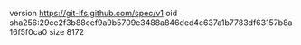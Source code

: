version https://git-lfs.github.com/spec/v1
oid sha256:29ce2f3b88cef9a9b5709e3488a846ded4c637a1b7783df63157b8a16f5f0ca0
size 8172
